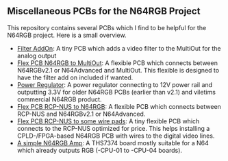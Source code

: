 Miscellaneous PCBs for the N64RGB Project
---

This repository contains several PCBs which I find to be helpful for the N64RGB project.
Here is a small overview.

- [Filter AddOn](./FilterAddOn/): A tiny PCB which adds a video filter to the MultiOut for the analog output
- [Flex PCB N64RGB to MultiOut](./N64RGB2MoutFilter/): A flexible PCB which connects between N64RGBv2.1 or N64Advanced and MultiOut. This flexible is designed to have the filter add on included if wanted.
- [Power Regulator](./PowerReg/): A power regulator connecting to 12V power rail and outputting 3.3V for older N64RGB PCBs (earlier than v2.1) and viletims commercial N64RGB product.
- [Flex PCB RCP-NUS to N64RGB](./RCP2N64RGB/): A flexible PCB which connects between RCP-NUS and N64RGBv2.1 or N64Advanced.
- [Flex PCB RCP-NUS to some wire pads](./RCP2Pads/): A tiny flexible PCB which connects to the RCP-NUS optimized for price. This helps installing a CPLD-/FPGA-based N64RGB PCB with wires to the digital video lines.
- [A simple N64RGB Amp](./simpleRGBamp/): A THS7374 board mostly suitable for a N64 which already outputs RGB (-CPU-01 to -CPU-04 boards).

